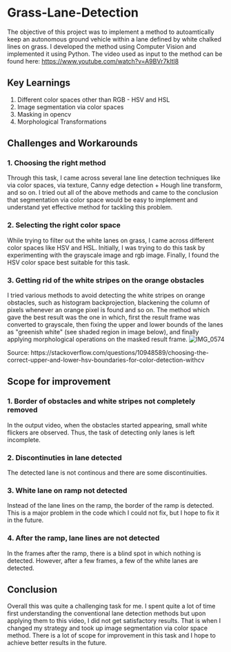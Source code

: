 # Grass-Lane-Detection
The objective of this project was to implement a method to autoamtically keep an autonomous ground vehicle within a lane defined by white chalked lines on grass. I developed the method using Computer Vision and implemented it using Python. The video used as input to the method can be found here: https://www.youtube.com/watch?v=A9BVr7kltl8

## Key Learnings
1. Different color spaces other than RGB - HSV and HSL
2. Image segmentation via color spaces
3. Masking in opencv
4. Morphological Transformations
## Challenges and Workarounds
### 1. Choosing the right method
Through this task, I came across several lane line detection techniques like via color spaces, via texture, Canny edge detection + Hough line transform, and so on. 
I tried out all of the above methods and came to the conclusion that segmentation via color space would be easy to implement and understand
yet effective method for tackling this problem. 
### 2. Selecting the right color space
While trying to filter out the white lanes on grass, I came across different color spaces like HSV and HSL. Initially, I was trying to do this task by experimenting with the 
grayscale image and rgb image. Finally, I found the HSV color space best suitable for this task.
### 3. Getting rid of the white stripes on the orange obstacles
I tried various methods to avoid detecting the white stripes on orange obstacles, such as histogram backprojection, blackening the column of pixels whenever an orange pixel is found and so on. The method which gave the best result was the one in which, first the result frame was converted to grayscale, then fixing the upper and lower bounds of the 
lanes as "greenish white" (see shaded region in image below), and finally applying morphological operations on the masked result frame. 
![IMG_0574](https://user-images.githubusercontent.com/77488107/117620880-90ef3400-b18e-11eb-8aa4-8f09420251f5.jpg)
</p>
<p>  Source: https://stackoverflow.com/questions/10948589/choosing-the-correct-upper-and-lower-hsv-boundaries-for-color-detection-withcv </p>

## Scope for improvement
### 1. Border of obstacles and white stripes not completely removed
In the output video, when the obstacles started appearing, small white flickers are observed. Thus, the task of detecting only lanes is left incomplete.
### 2. Discontinuties in lane detected
The detected lane is not continous and there are some discontinuities.
### 3. White lane on ramp not detected
Instead of the lane lines on the ramp, the border of the ramp is detected. This is a major problem in the code which I could not fix, but I hope to 
fix it in the future. 
### 4. After the ramp, lane lines are not detected
In the frames after the ramp, there is a blind spot in which nothing is detected. However, after a few frames, a few of the white lanes are detected.

## Conclusion
Overall this was quite a challenging task for me. I spent quite a lot of time first understanding the conventional lane detection methods but upon applying them to this video,
I did not get satisfactory results. That is when I changed my strategy and took up image segmentation via color space method. There is a lot of scope for improvement in this 
task and I hope to achieve better results in the future. 
